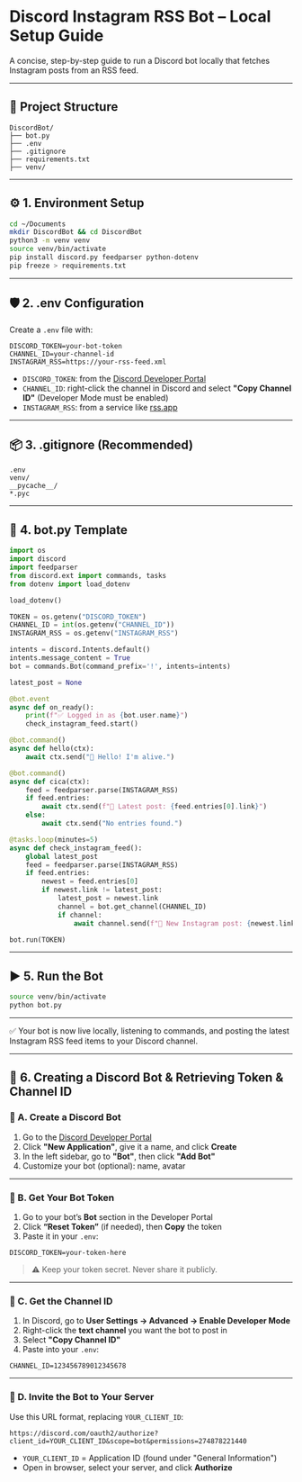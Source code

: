 # Discord Instagram RSS Bot – Local Setup Guide

A concise, step-by-step guide to run a Discord bot locally that fetches Instagram posts from an RSS feed.

---

## 📁 Project Structure

```
DiscordBot/
├── bot.py
├── .env
├── .gitignore
├── requirements.txt
├── venv/
```

---

## ⚙️ 1. Environment Setup

```bash
cd ~/Documents
mkdir DiscordBot && cd DiscordBot
python3 -m venv venv
source venv/bin/activate
pip install discord.py feedparser python-dotenv
pip freeze > requirements.txt
```

---

## 🛡️ 2. .env Configuration

Create a `.env` file with:

```env
DISCORD_TOKEN=your-bot-token
CHANNEL_ID=your-channel-id
INSTAGRAM_RSS=https://your-rss-feed.xml
```

- `DISCORD_TOKEN`: from the [Discord Developer Portal](https://discord.com/developers/applications)
- `CHANNEL_ID`: right-click the channel in Discord and select **"Copy Channel ID"** (Developer Mode must be enabled)
- `INSTAGRAM_RSS`: from a service like [rss.app](https://rss.app)

---

## 📦 3. .gitignore (Recommended)

```gitignore
.env
venv/
__pycache__/
*.pyc
```

---

## 🧠 4. bot.py Template

```python
import os
import discord
import feedparser
from discord.ext import commands, tasks
from dotenv import load_dotenv

load_dotenv()

TOKEN = os.getenv("DISCORD_TOKEN")
CHANNEL_ID = int(os.getenv("CHANNEL_ID"))
INSTAGRAM_RSS = os.getenv("INSTAGRAM_RSS")

intents = discord.Intents.default()
intents.message_content = True
bot = commands.Bot(command_prefix='!', intents=intents)

latest_post = None

@bot.event
async def on_ready():
    print(f"✅ Logged in as {bot.user.name}")
    check_instagram_feed.start()

@bot.command()
async def hello(ctx):
    await ctx.send("👋 Hello! I'm alive.")

@bot.command()
async def cica(ctx):
    feed = feedparser.parse(INSTAGRAM_RSS)
    if feed.entries:
        await ctx.send(f"📸 Latest post: {feed.entries[0].link}")
    else:
        await ctx.send("No entries found.")

@tasks.loop(minutes=5)
async def check_instagram_feed():
    global latest_post
    feed = feedparser.parse(INSTAGRAM_RSS)
    if feed.entries:
        newest = feed.entries[0]
        if newest.link != latest_post:
            latest_post = newest.link
            channel = bot.get_channel(CHANNEL_ID)
            if channel:
                await channel.send(f"📸 New Instagram post: {newest.link}")

bot.run(TOKEN)
```

---

## ▶️ 5. Run the Bot

```bash
source venv/bin/activate
python bot.py
```

---

✅ Your bot is now live locally, listening to commands, and posting the latest Instagram RSS feed items to your Discord channel.


---

## 🔑 6. Creating a Discord Bot & Retrieving Token & Channel ID

### 🧱 A. Create a Discord Bot

1. Go to the [Discord Developer Portal](https://discord.com/developers/applications)
2. Click **"New Application"**, give it a name, and click **Create**
3. In the left sidebar, go to **"Bot"**, then click **"Add Bot"**
4. Customize your bot (optional): name, avatar

---

### 🔐 B. Get Your Bot Token

1. Go to your bot’s **Bot** section in the Developer Portal
2. Click **“Reset Token”** (if needed), then **Copy** the token
3. Paste it in your `.env`:

```env
DISCORD_TOKEN=your-token-here
```

> ⚠️ Keep your token secret. Never share it publicly.

---

### 📢 C. Get the Channel ID

1. In Discord, go to **User Settings → Advanced → Enable Developer Mode**
2. Right-click the **text channel** you want the bot to post in
3. Select **"Copy Channel ID"**
4. Paste into your `.env`:

```env
CHANNEL_ID=123456789012345678
```

---

### 🔗 D. Invite the Bot to Your Server

Use this URL format, replacing `YOUR_CLIENT_ID`:

```
https://discord.com/oauth2/authorize?client_id=YOUR_CLIENT_ID&scope=bot&permissions=274878221440
```

- `YOUR_CLIENT_ID` = Application ID (found under "General Information")
- Open in browser, select your server, and click **Authorize**
